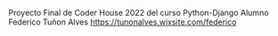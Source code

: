 Proyecto Final de Coder House 2022 del curso Python-Django
Alumno Federico Tuñon Alves
https://tunonalves.wixsite.com/federico